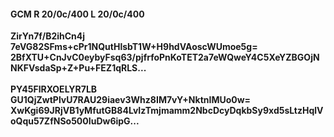 #### GCM R 20/0c/400 L 20/0c/400
**ZirYn7f/B2ihCn4j**<br/>**7eVG82SFms+cPr1NQutHlsbT1W+H9hdVAoscWUmoe5g=**<br/>**2BfXTU+CnJvC0eybyFsq63/pjfrfoPnKoTET2a7eWQweY4C5XeYZBGOjNNKFVsdaSp+Z+Pu+FEZ1qRLS...**<br/><br/>
**PY45FlRXOELYR7LB**<br/>**GU1QjZwtPlvU7RAU29iaev3Whz8IM7vY+NktnIMUo0w=**<br/>**XwKgi69JRjVB1yMfutGB84LvIzTmjmamm2NbcDcyDqkbSy9xd5sLtzHqlVoQqu57ZfNSo500IuDw6ipG...**